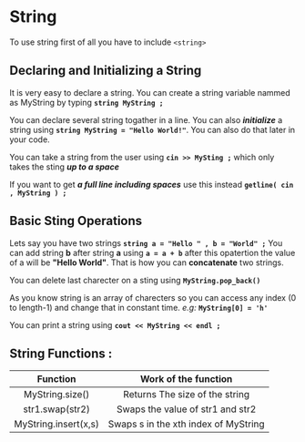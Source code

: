 
# String

To use string first of all you have to include ` <string> `

## Declaring and Initializing a String 
It is very easy to declare a string. You can create a string variable nammed as MyString by typing **` string MyString ; `**

You can declare several string togather in a line. You can also _**initialize**_ a string using **` string MyString = "Hello World!" `**. 
You can also do that later in your code.

You can take a string from the user using **` cin >> MySting ; `** which only takes the sting _**up to a space**_

If you want to get _**a full line including spaces**_ use this instead  **` getline( cin , MyString ) ; `**

## Basic Sting Operations

Lets say you have two strings **` string a = "Hello " , b = "World" ; `** You can add string **b** after string **a** using **` a = a + b `**
after this opatertion the value of a will be **"Hello World"**. 
That is how you can **concatenate** two strings.

You can delete last charecter on a sting using **` MyString.pop_back() `**

As you know string is an array of charecters so you can access any index (0 to length-1) and change that in constant time. _e.g:_ **` MyString[0] = 'h' `**

You can print a string using **` cout << MyString << endl ; `**

## String Functions :

|       Function       |          Work of the function         |
|:--------------------:|:-------------------------------------:|
|    MyString.size()   |     Returns The size of the string    |
|    str1.swap(str2)   |   Swaps the value of str1 and str2    |
| MyString.insert(x,s) | Swaps s in the xth index of MyString  |
